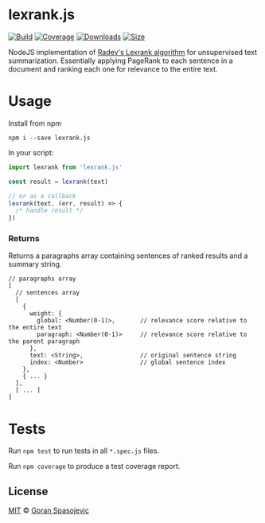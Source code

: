 # lexrank.js

[![Build][build-badge]][build]
[![Coverage][coverage-badge]][coverage]
[![Downloads][downloads-badge]][downloads]
[![Size][size-badge]][size]

NodeJS implementation of [Radev's Lexrank algorithm](http://www.jair.org/papers/paper1523.html) for unsupervised text summarization. Essentially applying PageRank to each sentence in a document and ranking each one for relevance to the entire text.

# Usage

Install from npm

```
npm i --save lexrank.js
```

In your script:

```js
import lexrank from 'lexrank.js'

const result = lexrank(text)

// or as a callback
lexrank(text, (err, result) => {
  /* handle result */
})
```

### Returns

Returns a paragraphs array containing sentences of ranked results and a summary string.

```
// paragraphs array
[
  // sentences array
  [
    {
      weight: {
        global: <Number(0-1)>,       // relevance score relative to the entire text
        paragraph: <Number(0-1)>     // relevance score relative to the parent paragraph
      },
      text: <String>,                // original sentence string
      index: <Number>                // global sentence index
    },
    { ... }
  ],
  [ ... ]
]
```

# Tests

Run `npm test` to run tests in all `*.spec.js` files.

Run `npm coverage` to produce a test coverage report.

## License

[MIT][license] © [Goran Spasojevic][author]

<!-- Definitions -->

[build-badge]: https://github.com/gorango/lexrank.js/workflows/main/badge.svg
[build]: https://github.com/gorango/lexrank.js/actions
[coverage-badge]: https://img.shields.io/codecov/c/github/gorango/lexrank.js.svg
[coverage]: https://codecov.io/github/gorango/lexrank.js
[downloads-badge]: https://img.shields.io/npm/dm/lexrank.js.svg
[downloads]: https://www.npmjs.com/package/lexrank.js
[size-badge]: https://img.shields.io/bundlephobia/minzip/lexrank.js.svg
[size]: https://bundlephobia.com/result?p=lexrank.js
[license]: license
[author]: https://github.com/gorango
